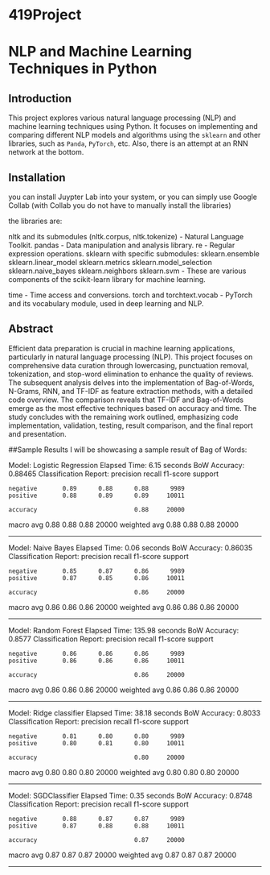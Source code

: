 # 419Project
# NLP and Machine Learning Techniques in Python

## Introduction
This project explores various natural language processing (NLP) and machine learning techniques using Python. It focuses on implementing and comparing different NLP models and algorithms using the `sklearn` and other libraries, such as `Panda`, `PyTorch`, etc. Also, there is an attempt at an RNN network at the bottom.

## Installation
you can install Juypter Lab into your system, or you can simply use Google Collab (with Collab you do not have to manually install the libraries)

the libraries are:

nltk and its submodules (nltk.corpus, nltk.tokenize) - Natural Language Toolkit.
pandas - Data manipulation and analysis library.
re - Regular expression operations.
sklearn with specific submodules:
sklearn.ensemble
sklearn.linear_model
sklearn.metrics
sklearn.model_selection
sklearn.naive_bayes
sklearn.neighbors
sklearn.svm - These are various components of the scikit-learn library for machine learning.

time - Time access and conversions.
torch and torchtext.vocab - PyTorch and its vocabulary module, used in deep learning and NLP.

## Abstract
Efficient data preparation is crucial in machine learning applications, particularly in natural language processing (NLP). This project focuses on comprehensive data curation through lowercasing, punctuation removal, tokenization, and stop-word elimination to enhance the quality of reviews. The subsequent analysis delves into the implementation of Bag-of-Words, N-Grams, RNN, and TF-IDF as feature extraction methods, with a detailed code overview. The comparison reveals that TF-IDF and Bag-of-Words emerge as the most effective techniques based on accuracy and time. The study concludes with the remaining work outlined, emphasizing code implementation, validation, testing, result comparison, and the final report and presentation.

##Sample Results
I will be showcasing a sample result of Bag of Words:

Model: Logistic Regression
Elapsed Time: 6.15 seconds
BoW Accuracy: 0.88465
Classification Report:
               precision    recall  f1-score   support

    negative       0.89      0.88      0.88      9989
    positive       0.88      0.89      0.89     10011

    accuracy                           0.88     20000
   macro avg       0.88      0.88      0.88     20000
weighted avg       0.88      0.88      0.88     20000

--------------------------------------------------
Model: Naive Bayes
Elapsed Time: 0.06 seconds
BoW Accuracy: 0.86035
Classification Report:
               precision    recall  f1-score   support

    negative       0.85      0.87      0.86      9989
    positive       0.87      0.85      0.86     10011

    accuracy                           0.86     20000
   macro avg       0.86      0.86      0.86     20000
weighted avg       0.86      0.86      0.86     20000

--------------------------------------------------
Model: Random Forest
Elapsed Time: 135.98 seconds
BoW Accuracy: 0.8577
Classification Report:
               precision    recall  f1-score   support

    negative       0.86      0.86      0.86      9989
    positive       0.86      0.86      0.86     10011

    accuracy                           0.86     20000
   macro avg       0.86      0.86      0.86     20000
weighted avg       0.86      0.86      0.86     20000

--------------------------------------------------
Model: Ridge classifier
Elapsed Time: 38.18 seconds
BoW Accuracy: 0.8033
Classification Report:
               precision    recall  f1-score   support

    negative       0.81      0.80      0.80      9989
    positive       0.80      0.81      0.80     10011

    accuracy                           0.80     20000
   macro avg       0.80      0.80      0.80     20000
weighted avg       0.80      0.80      0.80     20000

--------------------------------------------------
Model: SGDClassifier
Elapsed Time: 0.35 seconds
BoW Accuracy: 0.8748
Classification Report:
               precision    recall  f1-score   support

    negative       0.88      0.87      0.87      9989
    positive       0.87      0.88      0.88     10011

    accuracy                           0.87     20000
   macro avg       0.87      0.87      0.87     20000
weighted avg       0.87      0.87      0.87     20000

--------------------------------------------------



